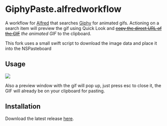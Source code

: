 # Giphy**Paste**.alfredworkflow

A workflow for [Alfred][alfred] that searches [Giphy][giphy] for animated gifs.
Actioning on a search item will preview the gif using Quick Look and [~~copy the direct URL of the GIF~~][older] *the animated GIF* to the clipboard.

This fork uses a small swift script to download the image data and place it into the NSPasteboard

## Usage

![](http://g.recordit.co/ZTNJ4PUfbC.gif)

Also a preview window with the gif will pop up, just press esc to close it, the GIF will already be on your clipboard for pasting.

[alfred]: https://www.alfredapp.com/
[giphy]: http://giphy.com/
[older]: https://github.com/kejadlen/giphy.alfredworkflow

## Installation

Download the latest release [here][releases].

[releases]: https://github.com/invious/giphyPaste.alfredworkflow/releases
